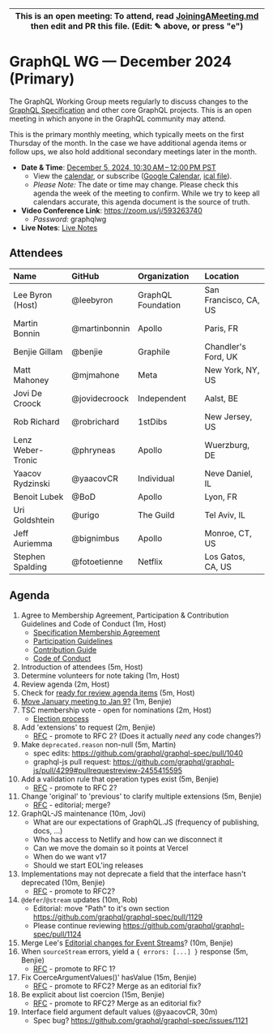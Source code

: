 <!--

# How to join (copied directly from /JoiningAMeeting.md)

Hello! You're welcome to join our working group meeting and add to the agenda by
following these three steps:

1.  Add your name to the list of attendees (in alphabetical order).

    - To respect meeting size, attendees should be relevant to the agenda. That
      means we expect most who join the meeting to participate in discussion. If
      you'd rather just watch, check out our [YouTube][].

    - Please include the organization (or project) you represent, and the
      location (including [country code][]) you expect to be located in during
      the meeting.

    - If you're willing to help take notes, add "✏️" after your name (eg. Ada
      Lovelace ✏). This is hugely helpful!

2.  If relevant, add your topic to the agenda (sorted by expected time).

    - Every agenda item has four parts: 1) the topic, 2) an expected time
      constraint, 3) who's leading the discussion, and 4) a list of any relevant
      links (RFC docs, issues, PRs, presentations, etc). Follow the format of
      existing agenda items.

    - Know what you want to get out of the agenda topic - what feedback do you
      need? What questions do you need answered? Are you looking for consensus
      or just directional feedback?

    - If your topic is a new proposal it's likely an ["RFC 0"][rfc stages]. The
      barrier of entry for documenting new proposals is intentionally low,
      writing a few sentences about the problem you're trying to solve and the
      rough shape of your proposed solution is normally sufficient.

      You can create a link for this:

      - As an issue against the graphql-wg repo.
      - As a GitHub discussion in the graphql-wg repo.
      - As an RFC document into the rfcs/ folder of the graphql-wg repo.

3.  Review our guidelines and agree to our Spec Membership & CLA.

    - Review and understand our Spec Membership Agreement, Participation &
      Contribution Guidelines, and Code of Conduct. You'll find links to these
      in the first agenda item of every meeting.

    - If this is your first time, our bot will comment on your Pull Request with
      a link to our Spec Membership & CLA. Please follow along and agree before
      your PR is merged.

      Your organization may sign this for all of its members. To set this up,
      please ask operations@graphql.org.

PLEASE TAKE NOTE:

- By joining this meeting you must agree to the Specification Membership
  Agreement and Code of Conduct.

- Meetings are recorded and made available on [YouTube][], by joining you
  consent to being recorded.

[youtube]: https://www.youtube.com/channel/UCERcwLeheOXp_u61jEXxHMA
[country code]:
  https://en.wikipedia.org/wiki/List_of_ISO_3166_country_codes#Current_ISO_3166_country_codes
[rfc stages]:
  https://github.com/graphql/graphql-spec/blob/main/CONTRIBUTING.md#rfc-contribution-stages


-->

| This is an open meeting: To attend, read [JoiningAMeeting.md][] then edit and PR this file. (Edit: ✎ above, or press "e") |
| ---------------------------------------------------------------------------------------- |

# GraphQL WG — December 2024 (Primary)

The GraphQL Working Group meets regularly to discuss changes to the
[GraphQL Specification][] and other core GraphQL projects. This is an open
meeting in which anyone in the GraphQL community may attend.

This is the primary monthly meeting, which typically meets on the first Thursday
of the month. In the case we have additional agenda items or follow ups, we also
hold additional secondary meetings later in the month.

- **Date & Time**: [December 5, 2024, 10:30 AM – 12:00 PM PST](https://www.timeanddate.com/worldclock/converter.html?iso=20241205T183000&p1=224&p2=179&p3=136&p4=268&p5=367&p6=438&p7=248&p8=240)
  - View the [calendar][], or subscribe ([Google Calendar][], [ical file][]).
  - _Please Note:_ The date or time may change. Please check this agenda the
    week of the meeting to confirm. While we try to keep all calendars accurate,
    this agenda document is the source of truth.
- **Video Conference Link**: https://zoom.us/j/593263740
  - _Password:_ graphqlwg
- **Live Notes**: [Live Notes][]

[calendar]: https://calendar.google.com/calendar/embed?src=linuxfoundation.org_ik79t9uuj2p32i3r203dgv5mo8%40group.calendar.google.com
[google calendar]: https://calendar.google.com/calendar?cid=bGludXhmb3VuZGF0aW9uLm9yZ19pazc5dDl1dWoycDMyaTNyMjAzZGd2NW1vOEBncm91cC5jYWxlbmRhci5nb29nbGUuY29t
[ical file]: https://calendar.google.com/calendar/ical/linuxfoundation.org_ik79t9uuj2p32i3r203dgv5mo8%40group.calendar.google.com/public/basic.ics
[graphql specification]: https://github.com/graphql/graphql-spec
[JoiningAMeeting.md]: https://github.com/graphql/graphql-wg/blob/main/JoiningAMeeting.md
[live notes]: https://docs.google.com/document/d/1q-sT4k8-c0tcDYJ8CxPZkJ8UY4Nhk3HbKsRxosu_7YE/edit?usp=sharing

## Attendees

<!-- prettier-ignore -->
| Name             | GitHub        | Organization       | Location              |
| :--------------- | :------------ | :----------------- | :-------------------- |
| Lee Byron (Host) | @leebyron     | GraphQL Foundation | San Francisco, CA, US |
| Martin Bonnin    | @martinbonnin | Apollo             | Paris, FR             |
| Benjie Gillam    | @benjie       | Graphile           | Chandler's Ford, UK   |
| Matt Mahoney     | @mjmahone     | Meta               | New York, NY, US      |
| Jovi De Croock   | @jovidecroock | Independent        | Aalst, BE             |
| Rob Richard      | @robrichard   | 1stDibs            | New Jersey, US        |
| Lenz Weber-Tronic| @phryneas     | Apollo             | Wuerzburg, DE         |
| Yaacov Rydzinski | @yaacovCR     | Individual         | Neve Daniel, IL       |
| Benoit Lubek     | @BoD          | Apollo             | Lyon, FR              |
| Uri Goldshtein   | @urigo        | The Guild          | Tel Aviv, IL          |
| Jeff Auriemma    | @bignimbus    | Apollo             | Monroe, CT, US        |
| Stephen Spalding | @fotoetienne  | Netflix            | Los Gatos, CA, US     |

## Agenda

1. Agree to Membership Agreement, Participation & Contribution Guidelines and Code of Conduct (1m, Host)
   - [Specification Membership Agreement](https://github.com/graphql/foundation)
   - [Participation Guidelines](https://github.com/graphql/graphql-wg#participation-guidelines)
   - [Contribution Guide](https://github.com/graphql/graphql-spec/blob/main/CONTRIBUTING.md)
   - [Code of Conduct](https://github.com/graphql/foundation/blob/master/CODE-OF-CONDUCT.md)
1. Introduction of attendees (5m, Host)
1. Determine volunteers for note taking (1m, Host)
1. Review agenda (2m, Host)
1. Check for [ready for review agenda items](https://github.com/graphql/graphql-wg/issues?q=is%3Aissue+is%3Aopen+label%3A%22Ready+for+review+%F0%9F%99%8C%22+sort%3Aupdated-desc) (5m, Host)
1. [Move January meeting to Jan 9?](https://github.com/graphql/graphql-wg/pull/1595) (1m, Benjie)
1. TSC membership vote - open for nominations (2m, Host)
   - [Election process](https://github.com/graphql/graphql-wg/blob/main/GraphQL-TSC.md#election-process)
1. Add 'extensions' to request (2m, Benjie)
   - [RFC](https://github.com/graphql/graphql-spec/pull/976) - promote to RFC 2? (Does it actually _need_ any code changes?)
1. Make `deprecated.reason` non-null (5m, Martin)
   - spec edits: https://github.com/graphql/graphql-spec/pull/1040
   - graphql-js pull request: https://github.com/graphql/graphql-js/pull/4299#pullrequestreview-2455415595
1. Add a validation rule that operation types exist (5m, Benjie)
   - [RFC](https://github.com/graphql/graphql-spec/pull/955) - promote to RFC 2?
1. Change 'original' to 'previous' to clarify multiple extensions (5m, Benjie)
   - [RFC](https://github.com/graphql/graphql-spec/pull/1123) - editorial; merge?
1. GraphQL-JS maintenance (10m, Jovi)
   - What are our expectations of GraphQL.JS (frequency of publishing, docs, ...)
   - Who has access to Netlify and how can we disconnect it
   - Can we move the domain so it points at Vercel
   - When do we want v17
   - Should we start EOL'ing releases
1. Implementations may not deprecate a field that the interface hasn't deprecated (10m, Benjie)
   - [RFC](https://github.com/graphql/graphql-spec/pull/1053) - promote to RFC2?
1. `@defer`/`@stream` updates (10m, Rob)
   - Editorial: move "Path" to it's own section https://github.com/graphql/graphql-spec/pull/1129
   - Please continue reviewing https://github.com/graphql/graphql-spec/pull/1124
1. Merge Lee's [Editorial changes for Event Streams](https://github.com/graphql/graphql-spec/pull/1099)? (10m, Benjie)
1. When `sourceStream` errors, yield a `{ errors: [...] }` response (5m, Benjie)
   - [RFC](https://github.com/graphql/graphql-spec/pull/1127) - promote to RFC 1?
1. Fix CoerceArgumentValues()' hasValue (15m, Benjie)
   - [RFC](https://github.com/graphql/graphql-spec/pull/1056) - promote to RFC2? Merge as an editorial fix?
1. Be explicit about list coercion (15m, Benjie)
   - [RFC](https://github.com/graphql/graphql-spec/pull/1058) - promote to RFC2? Merge as an editorial fix?
1. Interface field argument default values (@yaacovCR, 30m)
   - Spec bug? https://github.com/graphql/graphql-spec/issues/1121
